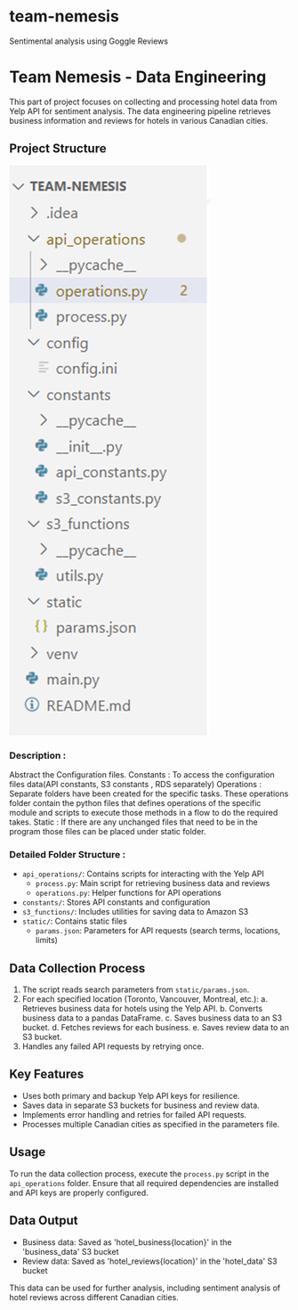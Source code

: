 # team-nemesis
Sentimental analysis using Goggle Reviews
# Team Nemesis - Data Engineering

This part of project focuses on collecting and processing hotel data from Yelp API for sentiment analysis. The data engineering pipeline retrieves business information and reviews for hotels in various Canadian cities.

## Project Structure

![Folder structure](image.png)

### **Description** : 
 Abstract the Configuration files.
 Constants : To access the configuration files data(API constants, S3 constants , RDS separately)
 Operations : Separate folders have been created for the specific tasks. These operations folder contain the python files that defines operations of the specific module and scripts to execute  those methods in a flow to do the required takes.
 Static : If there are any unchanged files that need to be in the program those files can be placed under static folder.


### **Detailed Folder Structure** : 

- `api_operations/`: Contains scripts for interacting with the Yelp API
  - `process.py`: Main script for retrieving business data and reviews
  - `operations.py`: Helper functions for API operations
- `constants/`: Stores API constants and configuration
- `s3_functions/`: Includes utilities for saving data to Amazon S3
- `static/`: Contains static files
  - `params.json`: Parameters for API requests (search terms, locations, limits)

## Data Collection Process

1. The script reads search parameters from `static/params.json`.
2. For each specified location (Toronto, Vancouver, Montreal, etc.):
   a. Retrieves business data for hotels using the Yelp API.
   b. Converts business data to a pandas DataFrame.
   c. Saves business data to an S3 bucket.
   d. Fetches reviews for each business.
   e. Saves review data to an S3 bucket.
3. Handles any failed API requests by retrying once.

## Key Features

- Uses both primary and backup Yelp API keys for resilience.
- Saves data in separate S3 buckets for business and review data.
- Implements error handling and retries for failed API requests.
- Processes multiple Canadian cities as specified in the parameters file.

## Usage

To run the data collection process, execute the `process.py` script in the `api_operations` folder. Ensure that all required dependencies are installed and API keys are properly configured.

## Data Output

- Business data: Saved as 'hotel_business{location}' in the 'business_data' S3 bucket
- Review data: Saved as 'hotel_reviews{location}' in the 'hotel_data' S3 bucket

This data can be used for further analysis, including sentiment analysis of hotel reviews across different Canadian cities.
